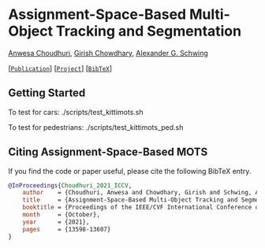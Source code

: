 # Assignment-Space-Based Multi-Object Tracking and Segmentation

[Anwesa Choudhuri](https://www.linkedin.com/in/anwesachoudhuri/), [Girish Chowdhary](https://ece.illinois.edu/about/directory/faculty/girishc), [Alexander G. Schwing](https://alexander-schwing.de/)

[[`Publication`](https://openaccess.thecvf.com/content/ICCV2021/html/Choudhuri_Assignment-Space-Based_Multi-Object_Tracking_and_Segmentation_ICCV_2021_paper.html)] [[`Project`](https://anwesachoudhuri.github.io/Assignment-Space-based-MOTS/)] [[`BibTeX`](https://anwesachoudhuri.github.io/Assignment-Space-based-MOTS/bib.txt)]


## Getting Started

To test for cars:
./scripts/test_kittimots.sh

To test for pedestrians:
./scripts/test_kittimots_ped.sh


## Citing Assignment-Space-Based MOTS

If you find the code or paper useful, please cite the following BibTeX entry.

```BibTeX
@InProceedings{Choudhuri_2021_ICCV,
    author    = {Choudhuri, Anwesa and Chowdhary, Girish and Schwing, Alexander G.},
    title     = {Assignment-Space-Based Multi-Object Tracking and Segmentation},
    booktitle = {Proceedings of the IEEE/CVF International Conference on Computer Vision (ICCV)},
    month     = {October},
    year      = {2021},
    pages     = {13598-13607}
}
```

